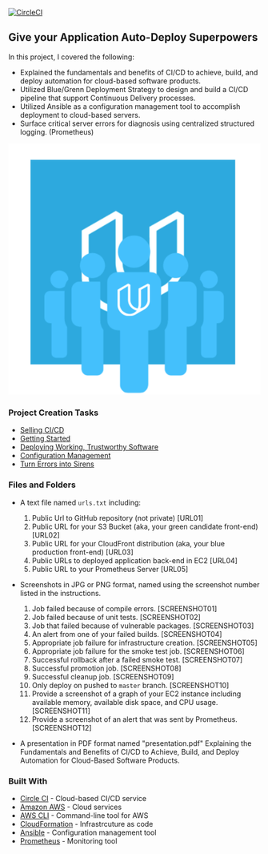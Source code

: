 [![CircleCI](https://circleci.com/gh/Omobolaji-Adams/HIghly-available-app-CI-CD/tree/master.svg?style=svg)](https://circleci.com/gh/Omobolaji-Adams/HIghly-available-app-CI-CD/?branch=dev-branch)
## Give your Application Auto-Deploy Superpowers

In this project, I covered the following:

- Explained the fundamentals and benefits of CI/CD to achieve, build, and deploy automation for cloud-based software products.
- Utilized Blue/Grenn Deployment Strategy to design and build a CI/CD pipeline that support Continuous Delivery processes.
- Utilized Ansible as a configuration management tool to accomplish deployment to cloud-based servers.
- Surface critical server errors for diagnosis using centralized structured logging. (Prometheus)

![Diagram of CI/CD Pipeline we will be building.](udapeople.png)

### Project Creation Tasks

* [Selling CI/CD](instructions/0-selling-cicd.md)
* [Getting Started](instructions/1-getting-started.md)
* [Deploying Working, Trustworthy Software](instructions/2-deploying-trustworthy-code.md)
* [Configuration Management](instructions/3-configuration-management.md)
* [Turn Errors into Sirens](instructions/4-turn-errors-into-sirens.md)

### Files and Folders
- A text file named `urls.txt` including:
  1. Public Url to GitHub repository (not private) [URL01]
  1. Public URL for your S3 Bucket (aka, your green candidate front-end) [URL02]
  1. Public URL for your CloudFront distribution (aka, your blue production front-end) [URL03]
  1. Public URLs to deployed application back-end in EC2 [URL04]
  1. Public URL to your Prometheus Server [URL05]
- Screenshots in JPG or PNG format, named using the screenshot number listed in the instructions. 
  1. Job failed because of compile errors. [SCREENSHOT01]
  1. Job failed because of unit tests. [SCREENSHOT02]
  1. Job that failed because of vulnerable packages. [SCREENSHOT03]
  1. An alert from one of your failed builds. [SCREENSHOT04]
  1. Appropriate job failure for infrastructure creation. [SCREENSHOT05]
  1. Appropriate job failure for the smoke test job. [SCREENSHOT06]
  1. Successful rollback after a failed smoke test. [SCREENSHOT07]  
  1. Successful promotion job. [SCREENSHOT08]
  1. Successful cleanup job. [SCREENSHOT09]
  1. Only deploy on pushed to `master` branch. [SCREENSHOT10]
  1. Provide a screenshot of a graph of your EC2 instance including available memory, available disk space, and CPU usage. [SCREENSHOT11]
  1. Provide a screenshot of an alert that was sent by Prometheus. [SCREENSHOT12]

- A presentation in PDF format named "presentation.pdf" Explaining the Fundamentals and Benefits of CI/CD to Achieve, Build, and Deploy Automation for Cloud-Based Software Products. 


### Built With

- [Circle CI](www.circleci.com) - Cloud-based CI/CD service
- [Amazon AWS](https://aws.amazon.com/) - Cloud services
- [AWS CLI](https://aws.amazon.com/cli/) - Command-line tool for AWS
- [CloudFormation](https://aws.amazon.com/cloudformation/) - Infrastrcuture as code
- [Ansible](https://www.ansible.com/) - Configuration management tool
- [Prometheus](https://prometheus.io/) - Monitoring tool
